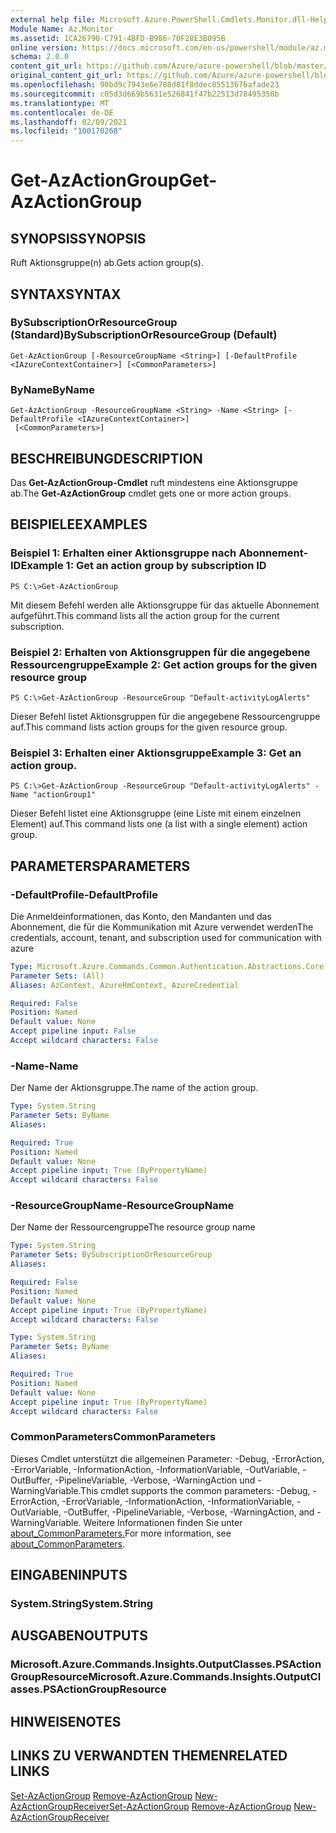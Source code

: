 ```yaml
---
external help file: Microsoft.Azure.PowerShell.Cmdlets.Monitor.dll-Help.xml
Module Name: Az.Monitor
ms.assetid: 1CA26790-C791-4BFD-B986-70F28E3B095B
online version: https://docs.microsoft.com/en-us/powershell/module/az.monitor/get-azactiongroup
schema: 2.0.0
content_git_url: https://github.com/Azure/azure-powershell/blob/master/src/Monitor/Monitor/help/Get-AzActionGroup.md
original_content_git_url: https://github.com/Azure/azure-powershell/blob/master/src/Monitor/Monitor/help/Get-AzActionGroup.md
ms.openlocfilehash: 90bd9c7943e6e788d81f8ddec85513676afade23
ms.sourcegitcommit: c05d3d669b5631e526841f47b22513d78495350b
ms.translationtype: MT
ms.contentlocale: de-DE
ms.lasthandoff: 02/09/2021
ms.locfileid: "100170268"
---
```

# <span data-ttu-id="d493e-101">Get-AzActionGroup</span><span class="sxs-lookup"><span data-stu-id="d493e-101">Get-AzActionGroup</span></span>

## <span data-ttu-id="d493e-102">SYNOPSIS</span><span class="sxs-lookup"><span data-stu-id="d493e-102">SYNOPSIS</span></span>
<span data-ttu-id="d493e-103">Ruft Aktionsgruppe(n) ab.</span><span class="sxs-lookup"><span data-stu-id="d493e-103">Gets action group(s).</span></span>

## <span data-ttu-id="d493e-104">SYNTAX</span><span class="sxs-lookup"><span data-stu-id="d493e-104">SYNTAX</span></span>

### <span data-ttu-id="d493e-105">BySubscriptionOrResourceGroup (Standard)</span><span class="sxs-lookup"><span data-stu-id="d493e-105">BySubscriptionOrResourceGroup (Default)</span></span>
```
Get-AzActionGroup [-ResourceGroupName <String>] [-DefaultProfile <IAzureContextContainer>] [<CommonParameters>]
```

### <span data-ttu-id="d493e-106">ByName</span><span class="sxs-lookup"><span data-stu-id="d493e-106">ByName</span></span>
```
Get-AzActionGroup -ResourceGroupName <String> -Name <String> [-DefaultProfile <IAzureContextContainer>]
 [<CommonParameters>]
```

## <span data-ttu-id="d493e-107">BESCHREIBUNG</span><span class="sxs-lookup"><span data-stu-id="d493e-107">DESCRIPTION</span></span>
<span data-ttu-id="d493e-108">Das **Get-AzActionGroup-Cmdlet** ruft mindestens eine Aktionsgruppe ab.</span><span class="sxs-lookup"><span data-stu-id="d493e-108">The **Get-AzActionGroup** cmdlet gets one or more action groups.</span></span>

## <span data-ttu-id="d493e-109">BEISPIELE</span><span class="sxs-lookup"><span data-stu-id="d493e-109">EXAMPLES</span></span>

### <span data-ttu-id="d493e-110">Beispiel 1: Erhalten einer Aktionsgruppe nach Abonnement-ID</span><span class="sxs-lookup"><span data-stu-id="d493e-110">Example 1: Get an action group by subscription ID</span></span>
```
PS C:\>Get-AzActionGroup
```

<span data-ttu-id="d493e-111">Mit diesem Befehl werden alle Aktionsgruppe für das aktuelle Abonnement aufgeführt.</span><span class="sxs-lookup"><span data-stu-id="d493e-111">This command lists all the action group for the current subscription.</span></span>

### <span data-ttu-id="d493e-112">Beispiel 2: Erhalten von Aktionsgruppen für die angegebene Ressourcengruppe</span><span class="sxs-lookup"><span data-stu-id="d493e-112">Example 2: Get action groups for the given resource group</span></span>
```
PS C:\>Get-AzActionGroup -ResourceGroup "Default-activityLogAlerts"
```

<span data-ttu-id="d493e-113">Dieser Befehl listet Aktionsgruppen für die angegebene Ressourcengruppe auf.</span><span class="sxs-lookup"><span data-stu-id="d493e-113">This command lists action groups for the given resource group.</span></span>

### <span data-ttu-id="d493e-114">Beispiel 3: Erhalten einer Aktionsgruppe</span><span class="sxs-lookup"><span data-stu-id="d493e-114">Example 3: Get an action group.</span></span>
```
PS C:\>Get-AzActionGroup -ResourceGroup "Default-activityLogAlerts" -Name "actionGroup1"
```

<span data-ttu-id="d493e-115">Dieser Befehl listet eine Aktionsgruppe (eine Liste mit einem einzelnen Element) auf.</span><span class="sxs-lookup"><span data-stu-id="d493e-115">This command lists one (a list with a single element) action group.</span></span>

## <span data-ttu-id="d493e-116">PARAMETERS</span><span class="sxs-lookup"><span data-stu-id="d493e-116">PARAMETERS</span></span>

### <span data-ttu-id="d493e-117">-DefaultProfile</span><span class="sxs-lookup"><span data-stu-id="d493e-117">-DefaultProfile</span></span>
<span data-ttu-id="d493e-118">Die Anmeldeinformationen, das Konto, den Mandanten und das Abonnement, die für die Kommunikation mit Azure verwendet werden</span><span class="sxs-lookup"><span data-stu-id="d493e-118">The credentials, account, tenant, and subscription used for communication with azure</span></span>

```yaml
Type: Microsoft.Azure.Commands.Common.Authentication.Abstractions.Core.IAzureContextContainer
Parameter Sets: (All)
Aliases: AzContext, AzureRmContext, AzureCredential

Required: False
Position: Named
Default value: None
Accept pipeline input: False
Accept wildcard characters: False
```

### <span data-ttu-id="d493e-119">-Name</span><span class="sxs-lookup"><span data-stu-id="d493e-119">-Name</span></span>
<span data-ttu-id="d493e-120">Der Name der Aktionsgruppe.</span><span class="sxs-lookup"><span data-stu-id="d493e-120">The name of the action group.</span></span>

```yaml
Type: System.String
Parameter Sets: ByName
Aliases:

Required: True
Position: Named
Default value: None
Accept pipeline input: True (ByPropertyName)
Accept wildcard characters: False
```

### <span data-ttu-id="d493e-121">-ResourceGroupName</span><span class="sxs-lookup"><span data-stu-id="d493e-121">-ResourceGroupName</span></span>
<span data-ttu-id="d493e-122">Der Name der Ressourcengruppe</span><span class="sxs-lookup"><span data-stu-id="d493e-122">The resource group name</span></span>

```yaml
Type: System.String
Parameter Sets: BySubscriptionOrResourceGroup
Aliases:

Required: False
Position: Named
Default value: None
Accept pipeline input: True (ByPropertyName)
Accept wildcard characters: False
```

```yaml
Type: System.String
Parameter Sets: ByName
Aliases:

Required: True
Position: Named
Default value: None
Accept pipeline input: True (ByPropertyName)
Accept wildcard characters: False
```

### <span data-ttu-id="d493e-123">CommonParameters</span><span class="sxs-lookup"><span data-stu-id="d493e-123">CommonParameters</span></span>
<span data-ttu-id="d493e-124">Dieses Cmdlet unterstützt die allgemeinen Parameter: -Debug, -ErrorAction, -ErrorVariable, -InformationAction, -InformationVariable, -OutVariable, -OutBuffer, -PipelineVariable, -Verbose, -WarningAction und -WarningVariable.</span><span class="sxs-lookup"><span data-stu-id="d493e-124">This cmdlet supports the common parameters: -Debug, -ErrorAction, -ErrorVariable, -InformationAction, -InformationVariable, -OutVariable, -OutBuffer, -PipelineVariable, -Verbose, -WarningAction, and -WarningVariable.</span></span> <span data-ttu-id="d493e-125">Weitere Informationen finden Sie unter [about_CommonParameters.](http://go.microsoft.com/fwlink/?LinkID=113216)</span><span class="sxs-lookup"><span data-stu-id="d493e-125">For more information, see [about_CommonParameters](http://go.microsoft.com/fwlink/?LinkID=113216).</span></span>

## <span data-ttu-id="d493e-126">EINGABEN</span><span class="sxs-lookup"><span data-stu-id="d493e-126">INPUTS</span></span>

### <span data-ttu-id="d493e-127">System.String</span><span class="sxs-lookup"><span data-stu-id="d493e-127">System.String</span></span>

## <span data-ttu-id="d493e-128">AUSGABEN</span><span class="sxs-lookup"><span data-stu-id="d493e-128">OUTPUTS</span></span>

### <span data-ttu-id="d493e-129">Microsoft.Azure.Commands.Insights.OutputClasses.PSActionGroupResource</span><span class="sxs-lookup"><span data-stu-id="d493e-129">Microsoft.Azure.Commands.Insights.OutputClasses.PSActionGroupResource</span></span>

## <span data-ttu-id="d493e-130">HINWEISE</span><span class="sxs-lookup"><span data-stu-id="d493e-130">NOTES</span></span>

## <span data-ttu-id="d493e-131">LINKS ZU VERWANDTEN THEMEN</span><span class="sxs-lookup"><span data-stu-id="d493e-131">RELATED LINKS</span></span>

<span data-ttu-id="d493e-132">[Set-AzActionGroup](./Set-AzActionGroup.md) 
 [Remove-AzActionGroup](./Remove-AzActionGroup.md) 
 [New-AzActionGroupReceiver](./New-AzActionGroupReceiver.md)</span><span class="sxs-lookup"><span data-stu-id="d493e-132">[Set-AzActionGroup](./Set-AzActionGroup.md)
[Remove-AzActionGroup](./Remove-AzActionGroup.md)
[New-AzActionGroupReceiver](./New-AzActionGroupReceiver.md)</span></span>
